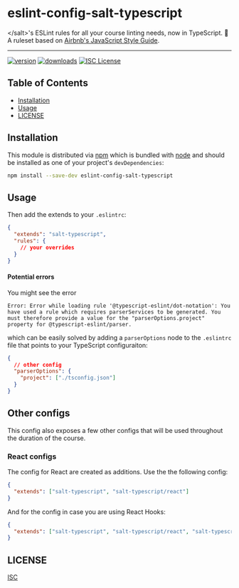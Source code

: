 # eslint-config-salt-typescript

&lt;/salt&gt;'s ESLint rules for all your course linting needs, now in TypeScript. 🧂
A ruleset based on [Airbnb's JavaScript Style Guide][airbnb].

---

[![version][version-badge]][package]
[![downloads][downloads-badge]][npmtrends]
[![ISC License][license-badge]][license]

## Table of Contents

- [Installation](#installation)
- [Usage](#usage)
- [LICENSE](#license)

## Installation

This module is distributed via [npm][npm] which is bundled with [node][node] and
should be installed as one of your project's `devDependencies`:

```bash
npm install --save-dev eslint-config-salt-typescript
```

## Usage

Then add the extends to your `.eslintrc`:

```json
{
  "extends": "salt-typescript",
  "rules": {
    // your overrides
  }
}
```

#### Potential errors

You might see the error

```text
Error: Error while loading rule '@typescript-eslint/dot-notation': You have used a rule which requires parserServices to be generated. You must therefore provide a value for the "parserOptions.project" property for @typescript-eslint/parser.
```

which can be easily solved by adding a `parserOptions` node to the `.eslintrc` file that points to your TypeScript configuraiton:

```json
{
  // other config
  "parserOptions": {
    "project": ["./tsconfig.json"]
  }
}
```

## Other configs

This config also exposes a few other configs that will be used throughout
the duration of the course.

### React configs

The config for React are created as additions. Use the the following config:

```json
{
  "extends": ["salt-typescript", "salt-typescript/react"]
}
```

And for the config in case you are using React Hooks:

```json
{
  "extends": ["salt-typescript", "salt-typescript/react", "salt-typescript/react/hooks"]
}
```

## LICENSE

[ISC][license]

[npm]: https://www.npmjs.com
[node]: https://nodejs.org
[typescript]: https://typescriptlang.org
[eslint]: https://github.com/eslint/eslint
[airbnb]: https://github.com/airbnb/javascript
[version-badge]: https://img.shields.io/npm/v/eslint-config-salt.svg?style=flat-square
[package]: https://www.npmjs.com/package/eslint-config-salt
[downloads-badge]: https://img.shields.io/npm/dm/eslint-config-salt.svg?style=flat-square
[npmtrends]: http://www.npmtrends.com/eslint-config-salt
[license-badge]: https://img.shields.io/npm/l/eslint-config-salt.svg?style=flat-square
[license]: https://github.com/appliedtechnology/eslint-config-salt/blob/master/LICENSE
